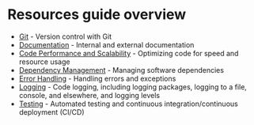 # Resources guide overview


* [Git](./git) - Version control with Git
* [Documentation](./documentation) - Internal and external documentation
* [Code Performance and Scalability](./code_performance_and_scalability) - Optimizing code for speed and resource usage
* [Dependency Management](./dependency_management) - Managing software dependencies
* [Error Handling](./error_handling) - Handling errors and exceptions
* [Logging](./logging) - Code logging, including logging packages, logging to a file, console, and elsewhere, and logging levels
* [Testing](./testing) - Automated testing and continuous integration/continuous deployment (CI/CD)
